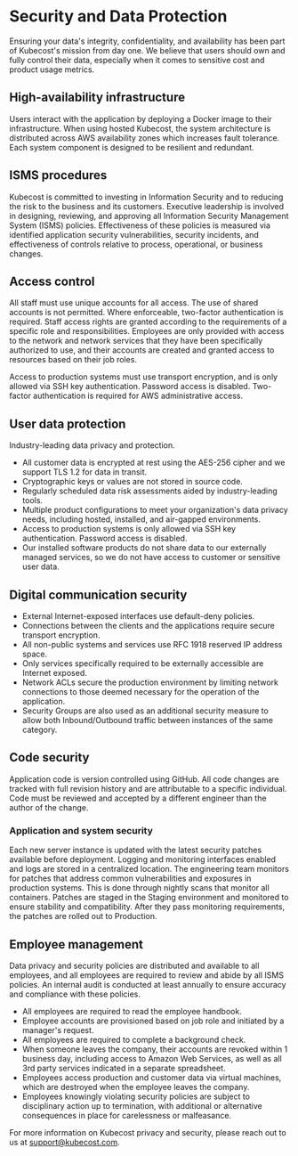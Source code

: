 Security and Data Protection
========

Ensuring your data's integrity, confidentiality, and availability has been part of Kubecost's mission from day one. We believe that users should own and fully control their data, especially when it comes to sensitive cost and product usage metrics.

## High-availability infrastructure 
Users interact with the application by deploying a Docker image to their infrastructure. When using hosted Kubecost, the system architecture is distributed across AWS availability zones which increases fault tolerance. Each system component is designed to be resilient and redundant.

## ISMS procedures
Kubecost is committed to investing in Information Security and to reducing the risk to the business and its customers. Executive leadership is involved in designing, reviewing, and approving all Information Security Management System (ISMS) policies. Effectiveness of these policies is measured via identified application security vulnerabilities, security incidents, and effectiveness of controls relative to process, operational, or business changes.

## Access control
All staff must use unique accounts for all access. The use of shared accounts is not permitted. Where enforceable, two-factor authentication is required. Staff access rights are granted according to the requirements of a specific role and responsibilities. Employees are only provided with access to the network and network services that they have been specifically authorized to use, and their accounts are created and granted access to resources based on their job roles.

Access to production systems must use transport encryption, and is only allowed via SSH key authentication. Password access is disabled. Two-factor authentication is required for AWS administrative access.

## User data protection 
Industry-leading data privacy and protection. 
* All customer data is encrypted at rest using the AES-256 cipher and we support TLS 1.2 for data in transit.
* Cryptographic keys or values are not stored in source code.
* Regularly scheduled data risk assessments aided by industry-leading tools.
* Multiple product configurations to meet your organization's data privacy needs, including hosted, installed, and air-gapped environments.
* Access to production systems is only allowed via SSH key authentication. Password access is disabled.
* Our installed software products do not share data to our externally managed services, so we do not have access to customer or sensitive user data.

## Digital communication security
* External Internet-exposed interfaces use default-deny policies.
* Connections between the clients and the applications require secure transport encryption.
* All non-public systems and services use RFC 1918 reserved IP address space.
* Only services specifically required to be externally accessible are Internet exposed.
* Network ACLs secure the production environment by limiting network connections to those deemed necessary for the operation of the application.
* Security Groups are also used as an additional security measure to allow both Inbound/Outbound traffic between instances of the same category.

## Code security
Application code is version controlled using GitHub. All code changes are tracked with full revision history and  are attributable to a specific individual. Code must be reviewed and accepted by a different engineer than the author of the change.

### Application and system security
Each new server instance is updated with the latest security patches available before deployment. Logging and monitoring interfaces enabled and logs are stored in a centralized location. The engineering team monitors for patches that address common vulnerabilities and exposures in production systems. This is done through nightly scans that monitor all containers. Patches are staged in the Staging environment and monitored to ensure stability and compatibility. After they pass monitoring requirements, the patches are rolled out to Production.

## Employee management
Data privacy and security policies are distributed and available to all employees, and all employees are required to review and abide by all ISMS policies. An internal audit is conducted at least annually to ensure accuracy and compliance with these policies.
* All employees are required to read the employee handbook.
* Employee accounts are provisioned based on job role and initiated by a manager's request.
* All employees are required to complete a background check.
* When someone leaves the company, their accounts are revoked within 1 business day, including access to Amazon Web Services, as well as all 3rd party services indicated in a separate spreadsheet.
* Employees access production and customer data via virtual machines, which are destroyed when the employee leaves the company.
* Employees knowingly violating security policies are subject to disciplinary action up to termination, with additional or alternative consequences in place for carelessness or malfeasance.

For more information on Kubecost privacy and security, please reach out to us at <support@kubecost.com>.




